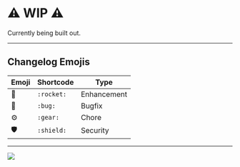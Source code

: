 <!--@@joggrdoc@@-->
<!-- @joggr:version(v1):end -->
<!-- @joggr:warning:start -->
<!-- 
  _   _   _    __        __     _      ____    _   _   ___   _   _    ____     _   _   _ 
 | | | | | |   \ \      / /    / \    |  _ \  | \ | | |_ _| | \ | |  / ___|   | | | | | |
 | | | | | |    \ \ /\ / /    / _ \   | |_) | |  \| |  | |  |  \| | | |  _    | | | | | |
 |_| |_| |_|     \ V  V /    / ___ \  |  _ <  | |\  |  | |  | |\  | | |_| |   |_| |_| |_|
 (_) (_) (_)      \_/\_/    /_/   \_\ |_| \_\ |_| \_| |___| |_| \_|  \____|   (_) (_) (_)
                                                              
This document is managed by Joggr. Editing this document could break Joggr's core features, i.e. our 
ability to auto-maintain this document. Please use the Joggr editor to edit this document 
(link at bottom of the page).
-->
<!-- @joggr:warning:end -->
# ⚠ WIP ⚠

Currently being built out.

***

## Changelog Emojis

| Emoji | Shortcode  | Type        |
| ----- | ---------- | ----------- |
| 🚀    | `:rocket:` | Enhancement |
| 🐛    | `:bug:`    | Bugfix      |
| ⚙     | `:gear:`   | Chore       |
| 🛡    | `:shield:` | Security    |

<!-- @joggr:editLink(712e8aa3-4a3d-41a4-addd-954bec60c237):start -->
---
<a href="https://app.joggr.io/app/documents/712e8aa3-4a3d-41a4-addd-954bec60c237/edit" alt="Edit doc on Joggr">
  <img src="https://storage.googleapis.com/joggr-public-assets/github/badges/edit-document-badge.svg" />
</a>
<!-- @joggr:editLink(712e8aa3-4a3d-41a4-addd-954bec60c237):end -->
